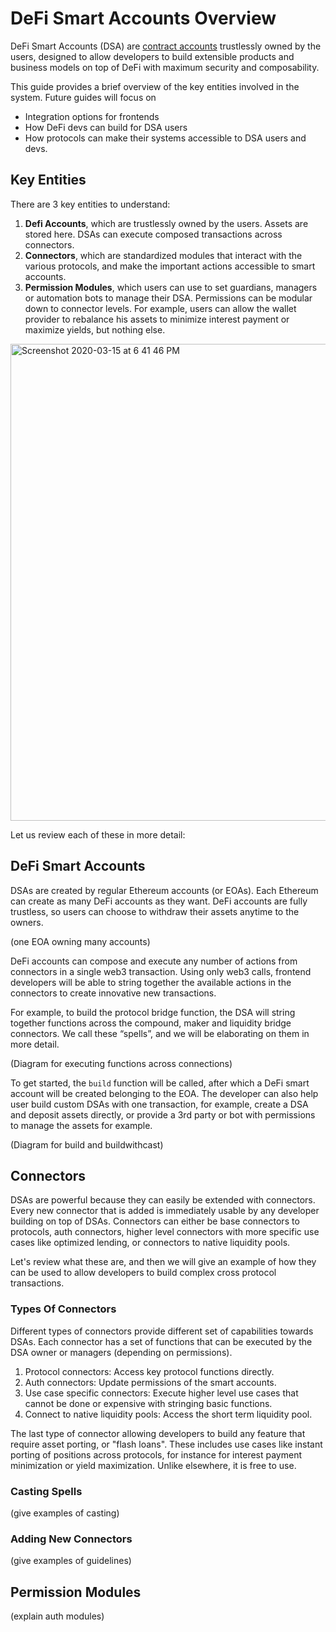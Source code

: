 # DeFi Smart Accounts Overview
DeFi Smart Accounts (DSA) are [contract accounts](https://medium.com/@markmuskardin/mastering-the-fundamentals-of-ethereum-for-new-blockchain-devs-part-iii-wallets-keys-and-4cd3175b535b) trustlessly owned by the users, designed to allow developers to build extensible products and business models on top of DeFi with maximum security and composability.

This guide provides a brief overview of the key entities involved in the system. Future guides will focus on

- Integration options for frontends
- How DeFi devs can build for DSA users
- How protocols can make their systems accessible to DSA users and devs.

## Key Entities
There are 3 key entities to understand:

1. **Defi Accounts**, which are trustlessly owned by the users. Assets are stored here. DSAs can execute composed transactions across connectors.
2. **Connectors**, which are standardized modules that interact with the various protocols, and make the important actions accessible to smart accounts. 
3. **Permission Modules**, which users can use to set guardians, managers or automation bots to manage their DSA. Permissions can be modular down to connector levels. For example, users can allow the wallet provider to rebalance his assets to minimize interest payment or maximize yields, but nothing else. 

<img width="763" alt="Screenshot 2020-03-15 at 6 41 46 PM" src="https://user-images.githubusercontent.com/173707/76699907-d7f9aa80-66ec-11ea-8bb1-d7d508ef44e0.png">

Let us review each of these in more detail:

## DeFi Smart Accounts
DSAs are created by regular Ethereum accounts (or EOAs). Each Ethereum can create as many DeFi accounts as they want. DeFi accounts are fully trustless, so users can choose to withdraw their assets anytime to the owners.

(one EOA owning many accounts)

DeFi accounts can compose and execute any number of actions from connectors in a single web3 transaction. Using only web3 calls, frontend developers will be able to string together the available actions in the connectors to create innovative new transactions.

For example, to build the protocol bridge function, the DSA will string together functions across the compound, maker and liquidity bridge connectors. We call these “spells”, and we will be elaborating on them in more detail.

(Diagram for executing functions across connections)

To get started, the `build` function will be called, after which a DeFi smart account will be created belonging to the EOA. The developer can also help user build custom DSAs with one transaction, for example, create a DSA and deposit assets directly, or provide a 3rd party or bot with permissions to manage the assets for example.

(Diagram for build and buildwithcast)

## Connectors
DSAs are powerful because they can easily be extended with connectors. Every new connector that is added is immediately usable by any developer building on top of DSAs. Connectors can either be base connectors to protocols, auth connectors, higher level connectors with more specific use cases like optimized lending, or connectors to native liquidity pools. 

Let's review what these are, and then we will give an example of how they can be used to allow developers to build complex cross protocol transactions. 

### Types Of Connectors
Different types of connectors provide different set of capabilities towards DSAs. Each connector has a set of functions that can be executed by the DSA owner or managers (depending on permissions).

1. Protocol connectors: Access key protocol functions directly. 
2. Auth connectors: Update permissions of the smart accounts.
3. Use case specific connectors: Execute higher level use cases that cannot be done or expensive with stringing basic functions. 
4. Connect to native liquidity pools: Access the short term liquidity pool. 

The last type of connector allowing developers to build any feature that require asset porting, or "flash loans". These includes use cases like instant porting of positions across protocols, for instance for interest payment minimization or yield maximization. Unlike elsewhere, it is free to use.

### Casting Spells
(give examples of casting)

### Adding New Connectors
(give examples of guidelines)

## Permission Modules 

(explain auth modules)
